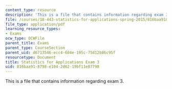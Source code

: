 ```yaml
---
content_type: resource
description: 'This is a file that contains information regarding exam 3. '
file: /courses/18-443-statistics-for-applications-spring-2015/816baa918798e1042d6219bf11e87798_MIT18_443S15_Exam3.pdf
file_type: application/pdf
learning_resource_types:
- Exams
ocw_type: OCWFile
parent_title: Exams
parent_type: CourseSection
parent_uid: d6713546-ecc4-604e-195c-75d12b86c95f
resourcetype: Document
title: Statistics for Applications Exam 3
uid: 816baa91-8798-e104-2d62-19bf11e87798
---
```

This is a file that contains information regarding exam 3. 

